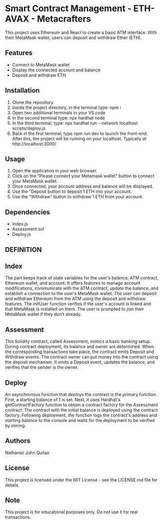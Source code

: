 # Smart Contract Management - ETH-AVAX - Metacrafters

This project uses Ethereum and React to create a basic ATM interface. With their MetaMask wallet, users can deposit and withdraw Ether (ETH).

## Features

- Connect to MetaMask wallet
- Display the connected account and balance
- Deposit and withdraw ETH

## Installation

1. Clone the repository
2. Inside the project directory, in the terminal type: npm i
3. Open two additional terminals in your VS code
4. In the second terminal type: npx hardhat node
5. In the third terminal, type: npx hardhat run --network localhost scripts/deploy.js
6. Back in the first terminal, type npm run dev to launch the front-end.
After this, the project will be running on your localhost. Typically at http://localhost:3000/

## Usage

1. Open the application in your web browser.
2. Click on the "Please connect your Metamask wallet" button to connect your MetaMask wallet.
3. Once connected, your account address and balance will be displayed.
4. Use the "Deposit button to deposit 1 ETH into your account.
5. Use the "Withdraw" button to withdraw 1 ETH from your account.

## Dependencies

- Index.js
- Assessment.sol
- Deploy.js

## DEFINITION 


## Index

The part keeps track of state variables for the user's balance, ATM contract, Ethereum wallet, and account. It offers features to manage account modifications, communicate with the ATM contract, update the balance, and establish a connection to the user's MetaMask wallet. The user can deposit and withdraw Ethereum from the ATM using the deposit and withdraw features. The initUser function verifies if the user's account is linked and that MetaMask is installed on them. The user is prompted to join their MetaMask wallet if they don't already.

## Assessment

This Solidity contract, called Assessment, mimics a basic banking setup. 
During contract deployment, its balance and owner are determined. When the corresponding transactions take place, the contract emits Deposit and Withdraw events.
The contract owner can put money into the contract using the deposit mechanism. 
It emits a Deposit event, updates the balance, and verifies that the sender is the owner.


## Deploy

An asynchronous function that deploys the contract is the primary function. First, a starting balance of 1 is set. 
Next, it uses Hardhat's getContractFactory function to obtain a contract factory for the Assessment contract. 
The contract with the initial balance is deployed using the contract factory.
Following deployment, the function logs the contract's address and starting balance to the console and waits for the deployment to be verified by mining.


## Authors 
Nathaniel John Quilao

## License
This project is licensed under the MIT License - see the LICENSE.md file for details

## Note
This project is for educational purposes only. Do not use it for real transactions.
